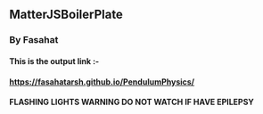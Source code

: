 ## MatterJSBoilerPlate
### By Fasahat
#### This is the output link :- 
#### __https://fasahatarsh.github.io/PendulumPhysics/__
#### FLASHING LIGHTS WARNING DO NOT WATCH IF HAVE EPILEPSY
